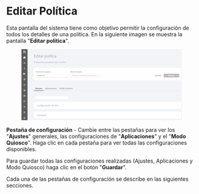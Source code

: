 # Editar Política

Esta pantalla del sistema tiene como objetivo permitir la configuración de todos los detalles de una política. En la siguiente imagen se muestra la pantalla "**Editar política**".&#x20;

<figure><img src="../../../.gitbook/assets/image (124).png" alt=""><figcaption></figcaption></figure>

**Pestaña de configuración** - Cambie entre las pestañas para ver los "**Ajustes**" generales, las configuraciones de "**Aplicaciones**" y el "**Modo Quiosco**". Haga clic en cada pestaña para ver todas las configuraciones disponibles.

Para guardar todas las configuraciones realizadas (Ajustes, Aplicaciones y Modo Quiosco) haga clic en el botón "**Guardar**".

Cada una de las pestañas de configuración se describe en las siguientes secciones.
